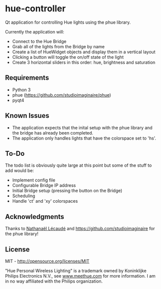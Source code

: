 # hue-controller
Qt application for controlling Hue lights using the phue library.

Currently the application will:
- Connect to the Hue Bridge
- Grab all of the lights from the Bridge by name
- Create a list of HueWidget objects and display them in a vertical layout
- Clicking a button will toggle the on/off state of the light
- Create 3 horizontal sliders in this order: hue, brightness and saturation

## Requirements
- Python 3
- phue (https://github.com/studioimaginaire/phue)
- pyqt4

## Known Issues
- The application expects that the inital setup with the phue library and the bridge has already been completed.
- The application only handles lights that have the colorspace set to 'hs'.

## To-Do
The todo list is obviously quite large at this point but some of the stuff to add would be:
- Implement config file
- Configurable Bridge IP address
- Initial Bridge setup (pressing the button on the Bridge)
- Scheduling
- Handle 'ct' and 'xy' colorspaces

## Acknowledgments

Thanks to [Nathanaël Lécaudé](https://github.com/natcl) and https://github.com/studioimaginaire for the phue library!

## License

MIT - http://opensource.org/licenses/MIT

"Hue Personal Wireless Lighting" is a trademark owned by Koninklijke Philips Electronics N.V., see www.meethue.com for more information.
I am in no way affiliated with the Philips organization.
